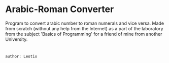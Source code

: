 # Arabic-Roman Converter
Program to convert arabic number to roman numerals and vice versa. 
Made from scratch (without any help from the Internet) as a part 
of the laboratory from the subject 'Basics of Programming' for 
a friend of mine from another University.
#
    author: Leotix

